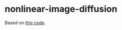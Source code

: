 # nonlinear-image-diffusion

Based on [this code](https://gist.github.com/erniejunior/601cdf56d2b424757de5). 
